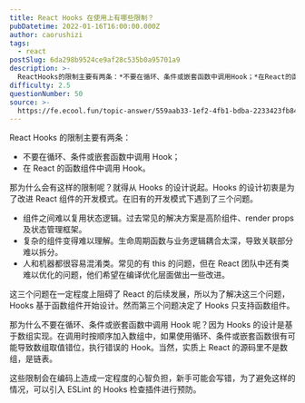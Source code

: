 ```yaml
---
title: React Hooks 在使用上有哪些限制？
pubDatetime: 2022-01-16T16:00:00.000Z
author: caorushizi
tags:
  - react
postSlug: 6da298b9524ce9af28c535b0a95701a9
description: >-
  ReactHooks的限制主要有两条：*不要在循环、条件或嵌套函数中调用Hook；*在React的函数组件中调用Hook。那为什么会有这样的限制呢？就得从Hooks的设计说起。Hooks的设计初衷是为
difficulty: 2.5
questionNumber: 50
source: >-
  https://fe.ecool.fun/topic-answer/559aab33-1ef2-4fb1-bdba-2233423fb845?orderBy=updateTime&order=desc&tagId=13
---
```


React Hooks 的限制主要有两条：

- 不要在循环、条件或嵌套函数中调用 Hook；
- 在 React 的函数组件中调用 Hook。

那为什么会有这样的限制呢？就得从 Hooks 的设计说起。Hooks 的设计初衷是为了改进 React 组件的开发模式。在旧有的开发模式下遇到了三个问题。

- 组件之间难以复用状态逻辑。过去常见的解决方案是高阶组件、render props 及状态管理框架。
- 复杂的组件变得难以理解。生命周期函数与业务逻辑耦合太深，导致关联部分难以拆分。
- 人和机器都很容易混淆类。常见的有 this 的问题，但在 React 团队中还有类难以优化的问题，他们希望在编译优化层面做出一些改进。

这三个问题在一定程度上阻碍了 React 的后续发展，所以为了解决这三个问题，Hooks 基于函数组件开始设计。然而第三个问题决定了 Hooks 只支持函数组件。

那为什么不要在循环、条件或嵌套函数中调用 Hook 呢？因为 Hooks 的设计是基于数组实现。在调用时按顺序加入数组中，如果使用循环、条件或嵌套函数很有可能导致数组取值错位，执行错误的 Hook。当然，实质上 React 的源码里不是数组，是链表。

这些限制会在编码上造成一定程度的心智负担，新手可能会写错，为了避免这样的情况，可以引入 ESLint 的 Hooks 检查插件进行预防。
